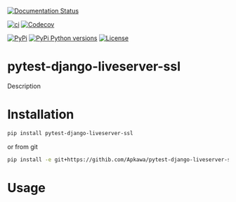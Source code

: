 [![Documentation Status](https://readthedocs.org/projects/pytest-django-liveserver-ssl/badge/?version=latest)](https://pytest-ngrok.readthedocs.io/en/latest/?badge=latest)

[![ci](https://github.com/Apkawa/pytest-django-liveserver-ssl/actions/workflows/ci.yml/badge.svg)](https://github.com/Apkawa/pytest-django-liveserver-ssl/actions/workflows/ci.yml)
[![Codecov](https://codecov.io/gh/Apkawa/pytest-django-liveserver-ssl/branch/master/graph/badge.svg)](https://codecov.io/gh/Apkawa/pytest-django-liveserver-ssl) </br>

[![PyPi](https://img.shields.io/pypi/v/pytest-django-liveserver-ssl.svg)](https://pypi.python.org/pypi/pytest-django-liveserver-ssl)
[![PyPi Python versions](https://img.shields.io/pypi/pyversions/pytest-django-liveserver-ssl.svg)](https://pypi.python.org/pypi/pytest-django-liveserver-ssl)
[![License](https://img.shields.io/badge/license-MIT-blue.svg)](LICENSE)</br>

# pytest-django-liveserver-ssl

Description

<!--
Template repository.
After create call ./initial.sh 
and git push -f
-->

# Installation

```bash
pip install pytest-django-liveserver-ssl
```

or from git

```bash
pip install -e git+https://githib.com/Apkawa/pytest-django-liveserver-ssl.git@master#egg=pytest-django-liveserver-ssl
```


# Usage








